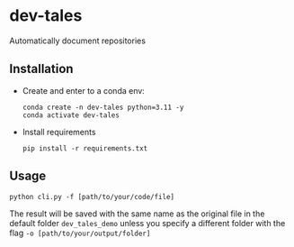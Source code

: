 # dev-tales

Automatically document repositories

## Installation

- Create and enter to a conda env:

  ```
  conda create -n dev-tales python=3.11 -y
  conda activate dev-tales
  ```

- Install requirements

  ```
  pip install -r requirements.txt
  ```

## Usage

```
python cli.py -f [path/to/your/code/file]
```

The result will be saved with the same name as the original file in the default folder `dev_tales_demo` unless you specify a different folder with the flag `-o [path/to/your/output/folder]`
